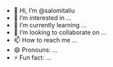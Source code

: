 - 👋 Hi, I’m @salomitaliu
- 👀 I’m interested in ...
- 🌱 I’m currently learning ...
- 💞️ I’m looking to collaborate on ...
- 📫 How to reach me ...
- 😄 Pronouns: ...
- ⚡ Fun fact: ...

<!---
salomitaliu/salomitaliu is a ✨ special ✨ repository because its `README.md` (this file) appears on your GitHub profile.
You can click the Preview link to take a look at your changes.
--->
